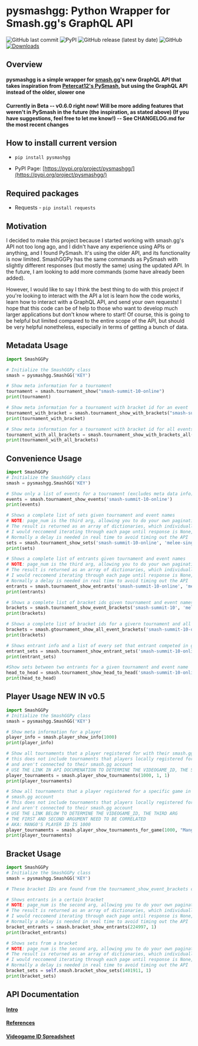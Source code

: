 # pysmashgg: Python Wrapper for Smash.gg's GraphQL API

![GitHub last commit](https://img.shields.io/github/last-commit/JeremySkalla/pysmashgg)
![PyPI](https://img.shields.io/pypi/v/pysmashgg)
![GitHub release (latest by date)](https://img.shields.io/github/v/release/JeremySkalla/pysmashgg)
![GitHub](https://img.shields.io/github/license/JeremySkalla/pysmashgg)
[![Downloads](https://pepy.tech/badge/pysmashgg)](https://pepy.tech/project/pysmashgg)

## Overview

#### pysmashgg is a simple wrapper for [smash.gg](https://smash.gg)'s new GraphQL API that takes inspiration from [Petercat12's PySmash](https://github.com/PeterCat12/pysmash), but using the GraphQL API instead of the older, slower one

#### Currently in Beta -- v0.6.0 right now! Will be more adding features that weren't in PySmash in the future (the inspiration, as stated above) (If you have suggestions, feel free to let me know!) -- See CHANGELOG.md for the most recent changes

## How to install current version

- `pip install pysmashgg`

- PyPI Page: [https://pypi.org/project/pysmashgg/](https://pypi.org/project/pysmashgg/)

## Required packages

- Requests - `pip install requests`

## Motivation

I decided to make this project because I started working with smash.gg's API not too long ago, and I didn't have any experience using APIs or anything, and I found PySmash. It's using the older API, and its functionality is now limited. SmashGGPy has the same commands as PySmash with slightly different responses (but mostly the same) using the updated API. In the future, I am looking to add more commands (some have already been added).

However, I would like to say I think the best thing to do with this project if you're looking to interact with the API a lot is learn how the code works, learn how to interact with a GraphQL API, and send your own requests! I hope that this code can be of help to those who want to develop much larger applications but don't know where to start! Of course, this is going to be helpful but limited compared to the entire scope of the API, but should be very helpful nonetheless, especially in terms of getting a bunch of data.

## Metadata Usage

```python
import SmashGGPy

# Initialize the SmashGGPy class
smash = pysmashgg.SmashGG('KEY')

# Show meta information for a tournament
tournament = smash.tournament_show("smash-summit-10-online")
print(tournament)

# Show meta information for a tournament with bracket id for an event
tournament_with_bracket = smash.tournament_show_with_brackets("smash-summit-10-online", "melee-singles")
print(tournament_with_bracket)

# Show meta information for a tournament with bracket id for all events
tournament_with_all_brackets = smash.tournament_show_with_brackets_all('smash-summit-10-online')
print(tournament_with_all_brackets)
```

## Convenience Usage

```python
import SmashGGPy
# Initialize the SmashGGPy class
smash = pysmashgg.SmashGG('KEY')

# Show only a list of events for a tournament (excludes meta data info)
events = smash.tournament_show_events('smash-summit-10-online')
print(events)

# Shows a complete list of sets given tournament and event names
# NOTE: page_num is the third arg, allowing you to do your own pagination.
# The result is returned as an array of dictionaries, which individually are sets with data
# I would reccomend iterating through each page until response is None, which means you're out of pages
# Normally a delay is needed in real time to avoid timing out the API
sets = smash.tournament_show_sets('smash-summit-10-online', 'melee-singles', 1)
print(sets)

# Shows a complete list of entrants given tournament and event names
# NOTE: page_num is the third arg, allowing you to do your own pagination.
# The result is returned as an array of dictionaries, which individually are sets with data
# I would reccomend iterating through each page until response is None, which means you're out of pages
# Normally a delay is needed in real time to avoid timing out the API
entrants = smash.tournament_show_entrants('smash-summit-10-online', 'melee-singles', 1)
print(entrants)

# Shows a complete list of bracket ids given tournament and event names
brackets = smash.tournament_show_event_brackets('smash-summit-10', 'melee-singles')
print(brackets)

# Shows a complete list of bracket ids for a givern tournament and all events
brackets = smash.gtournament_show_all_event_brackets('smash-summit-10-online')
print(brackets)

# Shows entrant info and a list of every set that entrant competed in given tournament and event names
entrant_sets = smash.tournament_show_entrant_sets('smash-summit-10-online', 'melee-singles', 'Mang0')
print(entrant_sets)

#Show sets between two entrants for a given tournament and event name
head_to_head = smash.tournament_show_head_to_head('smash-summit-10-online', 'melee-singles', 'Mang0', 'Zain')
print(head_to_head)
```

## Player Usage **NEW IN v0.5**

```python
import SmashGGPy
# Initialize the SmashGGPy class
smash = pysmashgg.SmashGG('KEY')

# Show meta information for a player
player_info = smash.player_show_info(1000)
print(player_info)

# Show all tournaments that a player registered for with their smash.gg account
# this does not include tournaments that players locally registered for
# and aren't connected to their smash.gg account
# USE THE LINK IN API DOCUMENATION TO DETERMINE THE VIDEOGAME_ID, THE SECOND ARG
player_tournaments = smash.player_show_tournaments(1000, 1, 1)
print(player_tournaments)

# Show all tournaments that a player registered for a specific game in with their
# smash.gg account
# This does not include tournaments that players locally registered for
# and aren't connected to their smash.gg account
# USE THE LINK BELOW TO DETERMINE THE VIDEOGAME_ID, THE THIRD ARG
# THE FIRST AND SECOND ARGUMENT NEED TO BE CORRELATED
# AKA: MANG0'S PLAYER ID IS 1000
player_tournaments = smash.player_show_tournaments_for_game(1000, "Mang0", 1, 1)
print(player_tournaments)
```

## Bracket Usage

```python
import SmashGGPy
# Initialize the SmashGGPy class
smash = pysmashgg.SmashGG('KEY')

# These bracket IDs are found from the tournament_show_event_brackets command, as well as others

# Shows entrants in a certain bracket
# NOTE: page_num is the second arg, allowing you to do your own pagination.
# The result is returned as an array of dictionaries, which individually are sets with data
# I would reccomend iterating through each page until response is None, which means you're out of pages
# Normally a delay is needed in real time to avoid timing out the API
bracket_entrants = smash.bracket_show_entrants(224997, 1)
print(bracket_entrants)

# Shows sets from a bracket
# NOTE: page_num is the second arg, allowing you to do your own pagination.
# The result is returned as an array of dictionaries, which individually are sets with data
# I would reccomend iterating through each page until response is None, which means you're out of pages
# Normally a delay is needed in real time to avoid timing out the API
bracket_sets = self.smash.bracket_show_sets(1401911, 1)
print(bracket_sets)
```

## API Documentation

#### [Intro](https://developer.smash.gg/docs/intro/)

#### [References](https://developer.smash.gg/reference/)

#### [Videogame ID Spreadsheet](https://docs.google.com/spreadsheets/d/1l-mcho90yDq4TWD-Y9A22oqFXGo8-gBDJP0eTmRpTaQ/)
